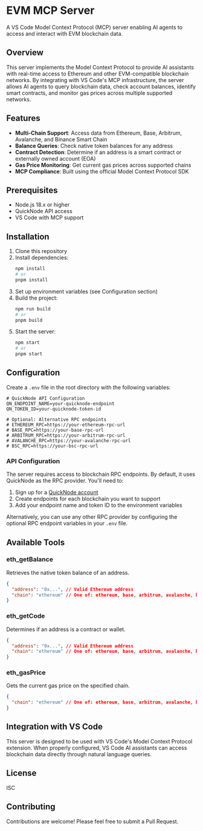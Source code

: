 # EVM MCP Server

A VS Code Model Context Protocol (MCP) server enabling AI agents to access and interact with EVM blockchain data.

## Overview

This server implements the Model Context Protocol to provide AI assistants with real-time access to Ethereum and other EVM-compatible blockchain networks. By integrating with VS Code's MCP infrastructure, the server allows AI agents to query blockchain data, check account balances, identify smart contracts, and monitor gas prices across multiple supported networks.

## Features

- **Multi-Chain Support**: Access data from Ethereum, Base, Arbitrum, Avalanche, and Binance Smart Chain
- **Balance Queries**: Check native token balances for any address
- **Contract Detection**: Determine if an address is a smart contract or externally owned account (EOA)
- **Gas Price Monitoring**: Get current gas prices across supported chains
- **MCP Compliance**: Built using the official Model Context Protocol SDK

## Prerequisites

- Node.js 18.x or higher
- QuickNode API access 
- VS Code with MCP support

## Installation

1. Clone this repository
2. Install dependencies:
   ```bash
   npm install
   # or
   pnpm install
   ```
3. Set up environment variables (see Configuration section)
4. Build the project:
   ```bash
   npm run build
   # or
   pnpm build
   ```
5. Start the server:
   ```bash
   npm start
   # or
   pnpm start
   ```

## Configuration

Create a `.env` file in the root directory with the following variables:

```
# QuickNode API Configuration
QN_ENDPOINT_NAME=your-quicknode-endpoint
QN_TOKEN_ID=your-quicknode-token-id

# Optional: Alternative RPC endpoints
# ETHEREUM_RPC=https://your-ethereum-rpc-url
# BASE_RPC=https://your-base-rpc-url
# ARBITRUM_RPC=https://your-arbitrum-rpc-url
# AVALANCHE_RPC=https://your-avalanche-rpc-url
# BSC_RPC=https://your-bsc-rpc-url
```

### API Configuration

The server requires access to blockchain RPC endpoints. By default, it uses QuickNode as the RPC provider. You'll need to:

1. Sign up for a [QuickNode account](https://www.quicknode.com/)
2. Create endpoints for each blockchain you want to support
3. Add your endpoint name and token ID to the environment variables

Alternatively, you can use any other RPC provider by configuring the optional RPC endpoint variables in your `.env` file.

## Available Tools

### eth_getBalance

Retrieves the native token balance of an address.

```json
{
  "address": "0x...", // Valid Ethereum address
  "chain": "ethereum" // One of: ethereum, base, arbitrum, avalanche, bsc
}
```

### eth_getCode

Determines if an address is a contract or wallet.

```json
{
  "address": "0x...", // Valid Ethereum address
  "chain": "ethereum" // One of: ethereum, base, arbitrum, avalanche, bsc
}
```

### eth_gasPrice

Gets the current gas price on the specified chain.

```json
{
  "chain": "ethereum" // One of: ethereum, base, arbitrum, avalanche, bsc
}
```

## Integration with VS Code

This server is designed to be used with VS Code's Model Context Protocol extension. When properly configured, VS Code AI assistants can access blockchain data directly through natural language queries.

## License

ISC

## Contributing

Contributions are welcome! Please feel free to submit a Pull Request.
